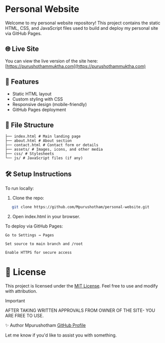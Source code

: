 # Personal Website

Welcome to my personal website repository! This project contains the static HTML, CSS, and JavaScript files used to build and deploy my personal site via GitHub Pages.

## 🌐 Live Site

You can view the live version of the site here: [https://purushothammuktha.com](https://purushothammuktha.com)

## 🚀 Features

- Static HTML layout
- Custom styling with CSS
- Responsive design (mobile-friendly)
- GitHub Pages deployment

## 📁 File Structure

    ├── index.html # Main landing page
    ├── about.html # About section
    ├── contact.html # Contact form or details 
    ├── assets/ # Images, icons, and other media 
    ├── css/ # Stylesheets 
    └── js/ # JavaScript files (if any)


## 🛠️ Setup Instructions

To run locally:

1. Clone the repo:
   
```bash
   git clone https://github.com/Mpurushotham/personal-website.git
```
2. Open index.html in your browser.

To deploy via GitHub Pages:

    Go to Settings → Pages
    
    Set source to main branch and /root
    
    Enable HTTPS for secure access

# 📄 License

This project is licensed under the [MIT License](https://copilot.microsoft.com/chats/m7szhhQF8MdrzuCL6giA7#:~:text=MIT-,License,-.%20Feel%20free). Feel free to use and modify with attribution.
>[!IMPORTANT]
> AFTER TAKING WRITTEN APPROVALS FROM OWNER OF THE SITE- YOU ARE FREE TO USE. 

✨ Author
Mpurushotham 
[GitHub Profile](https://copilot.microsoft.com/chats/m7szhhQF8MdrzuCL6giA7#:~:text=GitHub-,Profile,-Code)


Let me know if you'd like to assist you with something.

